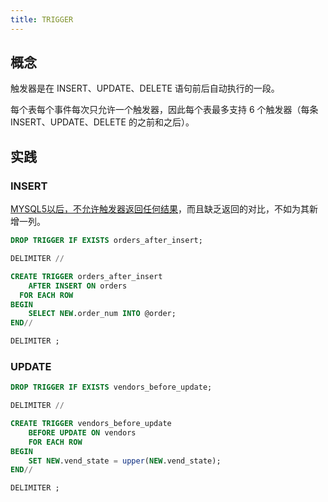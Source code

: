 ```yaml
---
title: TRIGGER
---
```


## 概念

触发器是在  INSERT、UPDATE、DELETE 语句前后自动执行的一段。

每个表每个事件每次只允许一个触发器，因此每个表最多支持 6 个触发器（每条 INSERT、UPDATE、DELETE 的之前和之后）。



## 实践

### INSERT

[MYSQL5以后，不允许触发器返回任何结果](https://blog.csdn.net/qinzaoxiaozhu/article/details/111037233)，而且缺乏返回的对比，不如为其新增一列。

```sql
DROP TRIGGER IF EXISTS orders_after_insert;

DELIMITER //

CREATE TRIGGER orders_after_insert
	AFTER INSERT ON orders
  FOR EACH ROW
BEGIN
    SELECT NEW.order_num INTO @order;
END//

DELIMITER ;
```

### UPDATE

```sql
DROP TRIGGER IF EXISTS vendors_before_update;

DELIMITER //

CREATE TRIGGER vendors_before_update
	BEFORE UPDATE ON vendors
    FOR EACH ROW
BEGIN
    SET NEW.vend_state = upper(NEW.vend_state);
END//

DELIMITER ;
```

